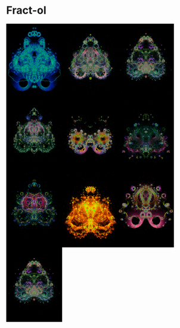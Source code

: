 # Fract-ol

<img align="left" width="150" height="200" SRC="pics/buddha_1.png">
<img align="left" width="150" height="200" SRC="pics/buddha_2.png">
<img align="left" width="150" height="200" SRC="pics/buddha_3.png">
<img align="left" width="150" height="200" SRC="pics/buddha_4.png">
<img align="left" width="150" height="200" SRC="pics/buddha_5.png">
<img align="left" width="150" height="200" SRC="pics/buddha_6.png">
<img align="left" width="150" height="200" SRC="pics/buddha_7.png">
<img align="left" width="150" height="200" SRC="pics/buddha_8.png">
<img align="left" width="150" height="200" SRC="pics/buddha_9.png">
<img align="left" width="150" height="200" SRC="pics/buddha_10.png">
